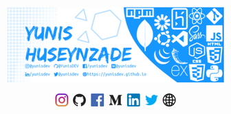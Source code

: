 # [![yunis huseynzade header](https://raw.githubusercontent.com/YunisDEV/YunisDEV/master/assets/banner.png)](https://yunisdev.github.io)

<p align='center'>
    <!-- Instagram -->
    <a href="https://www.instagram.com/yunisdev/"><img height="30" src="https://raw.githubusercontent.com/YunisDEV/YunisDEV/master/assets/instagram.svg"></a>&nbsp;&nbsp;
    <!-- GitHub -->
    <a href="https://github.com/YunisDEV"><img height="30" src="https://raw.githubusercontent.com/YunisDEV/YunisDEV/master/assets/github.svg"></a>&nbsp;&nbsp;
    <!-- Facebook -->
    <a href="https://www.facebook.com/yunisdev"><img height="30" src="https://raw.githubusercontent.com/YunisDEV/YunisDEV/master/assets/facebook.svg"></a>&nbsp;&nbsp;
    <!-- Medium -->
    <a href="https://medium.com/@yunisdev"><img height="30" src="https://raw.githubusercontent.com/YunisDEV/YunisDEV/master/assets/medium.svg"></a>&nbsp;&nbsp;
    <!-- Linkedin -->
    <a href="https://www.linkedin.com/in/yunisdev/"><img height="30" src="https://raw.githubusercontent.com/YunisDEV/YunisDEV/master/assets/linkedin.svg"></a>&nbsp;&nbsp;
    <!-- Twitter -->
    <a href="https://twitter.com/yunisdev"><img height="30" src="https://raw.githubusercontent.com/YunisDEV/YunisDEV/master/assets/twitter.svg"></a>&nbsp;&nbsp;
    <!-- Web -->
    <a href="https://yunisdev.github.io"><img height="30" src="https://raw.githubusercontent.com/YunisDEV/YunisDEV/master/assets/web.svg"></a>
</p>
